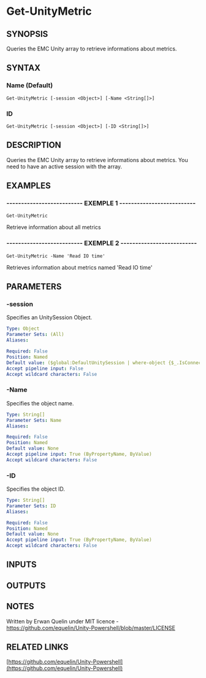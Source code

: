 # Get-UnityMetric

## SYNOPSIS
Queries the EMC Unity array to retrieve informations about metrics.

## SYNTAX

### Name (Default)
```
Get-UnityMetric [-session <Object>] [-Name <String[]>]
```

### ID
```
Get-UnityMetric [-session <Object>] [-ID <String[]>]
```

## DESCRIPTION
Queries the EMC Unity array to retrieve informations about metrics.
You need to have an active session with the array.

## EXAMPLES

### -------------------------- EXEMPLE 1 --------------------------
```
Get-UnityMetric
```

Retrieve information about all metrics

### -------------------------- EXEMPLE 2 --------------------------
```
Get-UnityMetric -Name 'Read IO time'
```

Retrieves information about metrics named 'Read IO time'

## PARAMETERS

### -session
Specifies an UnitySession Object.

```yaml
Type: Object
Parameter Sets: (All)
Aliases: 

Required: False
Position: Named
Default value: ($global:DefaultUnitySession | where-object {$_.IsConnected -eq $true})
Accept pipeline input: False
Accept wildcard characters: False
```

### -Name
Specifies the object name.

```yaml
Type: String[]
Parameter Sets: Name
Aliases: 

Required: False
Position: Named
Default value: None
Accept pipeline input: True (ByPropertyName, ByValue)
Accept wildcard characters: False
```

### -ID
Specifies the object ID.

```yaml
Type: String[]
Parameter Sets: ID
Aliases: 

Required: False
Position: Named
Default value: None
Accept pipeline input: True (ByPropertyName, ByValue)
Accept wildcard characters: False
```

## INPUTS

## OUTPUTS

## NOTES
Written by Erwan Quelin under MIT licence - https://github.com/equelin/Unity-Powershell/blob/master/LICENSE

## RELATED LINKS

[https://github.com/equelin/Unity-Powershell](https://github.com/equelin/Unity-Powershell)

